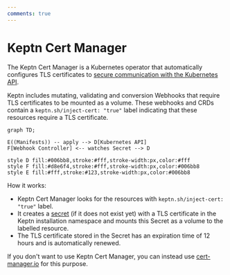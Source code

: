 ```yaml
---
comments: true
---
```


# Keptn Cert Manager

The Keptn Cert Manager is a Kubernetes operator that
automatically configures TLS certificates to
[secure communication with the Kubernetes API](https://kubernetes.io/docs/concepts/security/controlling-access/#transport-security).

Keptn includes mutating, validating and conversion Webhooks
that require TLS certificates to be mounted as a volume.
These webhooks and CRDs contain a `keptn.sh/inject-cert: "true"` label indicating that
these resources require a TLS certificate.

```mermaid
graph TD;

E((Manifests)) -- apply --> D[Kubernetes API]
F[Webhook Controller] <-- watches Secret --> D
    
style D fill:#006bb8,stroke:#fff,stroke-width:px,color:#fff
style F fill:#d8e6f4,stroke:#fff,stroke-width:px,color:#006bb8
style E fill:#fff,stroke:#123,stroke-width:px,color:#006bb8
```

How it works:

* Keptn Cert Manager looks for the resources with `keptn.sh/inject-cert: "true"` label.
* It creates a [secret](https://kubernetes.io/docs/concepts/configuration/secret/)
(if it does not exist yet) with a TLS certificate in the
Keptn installation namespace and mounts this Secret as a volume to the labelled resource.
* The TLS certificate stored in the Secret has an expiration time of 12 hours and is
automatically renewed.

If you don't want to use Keptn Cert Manager, you can instead
use [cert-manager.io](../installation/configuration/cert-manager.md)
for this purpose.
